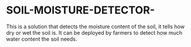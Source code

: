 # SOIL-MOISTURE-DETECTOR-
This is a solution that detects the moisture content of the soil, it tells how dry or wet the soil is. It can be deployed by farmers to detect how much water content the soil needs.
